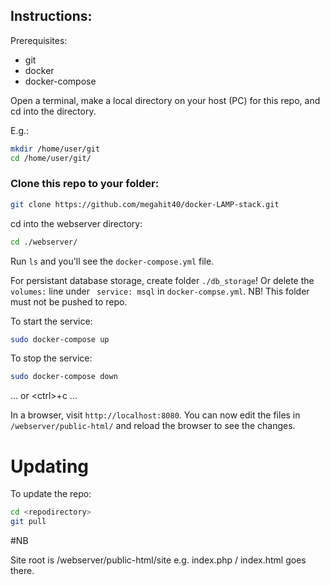 ## Instructions:

Prerequisites:

- git
- docker
- docker-compose

Open a terminal, make a local directory on your host (PC) for this repo, and cd into the directory.

E.g.:
```bash
mkdir /home/user/git
cd /home/user/git/
```

### Clone this repo to your folder:

```bash
git clone https://github.com/megahit40/docker-LAMP-stack.git
```

cd into the webserver directory:

```bash 
cd ./webserver/
```
Run ```ls``` and you'll see the ```docker-compose.yml``` file.

For persistant database storage, create folder ```./db_storage```!
Or delete the ```volumes:``` line under ``` service: msql``` in ```docker-compse.yml```.
NB! This folder must not be pushed to repo.

To start the service:
```bash
sudo docker-compose up
```

To stop the service:
```bash
sudo docker-compose down
```
... or &lt;ctrl&gt;+c ...

In a browser, visit ```http://localhost:8080```.
You can now edit the files in ```/webserver/public-html/``` and reload the browser to see the changes.

# Updating 

To update the repo:
```bash
cd <repodirectory>
git pull 
```
#NB

Site root is /webserver/public-html/site
e.g. index.php / index.html goes there.

